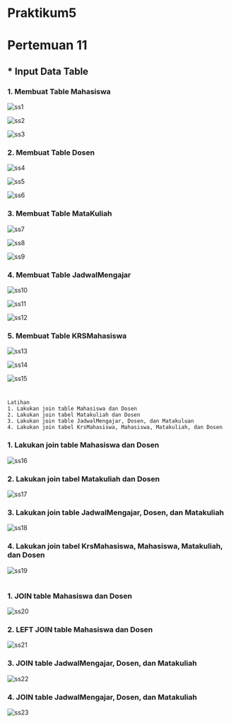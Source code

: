 # Praktikum5
# Pertemuan 11

## * Input Data Table
### 1. Membuat Table Mahasiswa

![ss1](https://github.com/FsBagaskorooooo/Praktikum5/assets/130354090/9d16c6eb-6158-43dd-98e4-8b5c13b17022)

![ss2](https://github.com/FsBagaskorooooo/Praktikum5/assets/130354090/ff81877b-9677-4135-9023-d302c5a1c569)

![ss3](https://github.com/FsBagaskorooooo/Praktikum5/assets/130354090/5b0bff82-b963-418f-8569-548ad944aac4)

### 2. Membuat Table Dosen

![ss4](https://github.com/FsBagaskorooooo/Praktikum5/assets/130354090/31e49be9-0200-493d-9457-dc3611b48790)

![ss5](https://github.com/FsBagaskorooooo/Praktikum5/assets/130354090/dfb27e84-5e01-4f14-b3a6-914c91df4c52)

![ss6](https://github.com/FsBagaskorooooo/Praktikum5/assets/130354090/07cb60ae-fa83-4cd8-9db2-3fdd5291e89c)

### 3. Membuat Table MataKuliah

![ss7](https://github.com/FsBagaskorooooo/Praktikum5/assets/130354090/0a1d7d54-062d-45d3-976d-03d4978cff4b)

![ss8](https://github.com/FsBagaskorooooo/Praktikum5/assets/130354090/2be8fb3a-28c9-440c-8022-2978d1bb59d6)

![ss9](https://github.com/FsBagaskorooooo/Praktikum5/assets/130354090/0f97aa30-70cb-4314-88d8-794d13182c67)

### 4. Membuat Table JadwalMengajar

![ss10](https://github.com/FsBagaskorooooo/Praktikum5/assets/130354090/2ec3b189-db4d-4334-8338-8bec965828a2)

![ss11](https://github.com/FsBagaskorooooo/Praktikum5/assets/130354090/986f0e85-d3a0-47ed-9cf3-f22139ee6187)

![ss12](https://github.com/FsBagaskorooooo/Praktikum5/assets/130354090/30ae4b79-59ba-4bfd-b23a-824ab258844a)

### 5. Membuat Table KRSMahasiswa

![ss13](https://github.com/FsBagaskorooooo/Praktikum5/assets/130354090/fe4532aa-7eb9-4900-b39b-b7ac2b54d089)

![ss14](https://github.com/FsBagaskorooooo/Praktikum5/assets/130354090/bfb824e1-ec28-49c5-92ff-3b6d022576e7)

![ss15](https://github.com/FsBagaskorooooo/Praktikum5/assets/130354090/cdb59c8e-014d-4d12-824c-0304f8eae5bd)
#

#
```
Latihan
1. Lakukan join table Mahasiswa dan Dosen
2. Lakukan join tabel Matakuliah dan Dosen
3. Lakukan join table JadwalMengajar, Dosen, dan Matakuluan
4. Lakukan join tabel KrsMahasiswa, Mahasiswa, Matakuliah, dan Dosen
```

### 1. Lakukan join table Mahasiswa dan Dosen
![ss16](https://github.com/FsBagaskorooooo/Praktikum5/assets/130354090/720409df-f0dd-438a-b1df-52547ca8aa52)

### 2. Lakukan join tabel Matakuliah dan Dosen
![ss17](https://github.com/FsBagaskorooooo/Praktikum5/assets/130354090/f790f9cd-57d8-43c9-9e34-619a10994e1a)

### 3. Lakukan join table JadwalMengajar, Dosen, dan Matakuliah
![ss18](https://github.com/FsBagaskorooooo/Praktikum5/assets/130354090/a988aec0-5a2a-4d20-b3ec-daba911eb959)

### 4. Lakukan join tabel KrsMahasiswa, Mahasiswa, Matakuliah, dan Dosen
![ss19](https://github.com/FsBagaskorooooo/Praktikum5/assets/130354090/a5ab29b8-6d9c-4c5a-8cc3-955177d001cb)

#

#

### 1. JOIN table Mahasiswa dan Dosen
![ss20](https://github.com/FsBagaskorooooo/Praktikum5/assets/130354090/ccc7321d-8790-4a12-baa9-2569a78596f6)

### 2. LEFT JOIN table Mahasiswa dan Dosen
![ss21](https://github.com/FsBagaskorooooo/Praktikum5/assets/130354090/db56e055-4681-460f-85e0-89b99c2fa13d)

### 3. JOIN table JadwalMengajar, Dosen, dan Matakuliah
![ss22](https://github.com/FsBagaskorooooo/Praktikum5/assets/130354090/d45d9f24-0645-4773-85f0-450569dc9074)

### 4. JOIN table JadwalMengajar, Dosen, dan Matakuliah
![ss23](https://github.com/FsBagaskorooooo/Praktikum5/assets/130354090/53baf5bf-7ffe-46f3-ad18-7a687a533a37)

































































